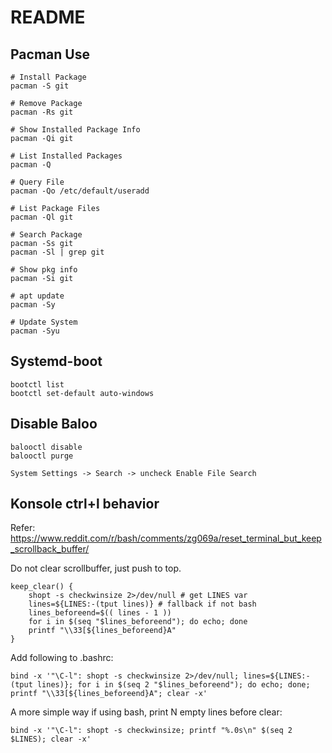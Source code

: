 # README

## Pacman Use

```
# Install Package
pacman -S git

# Remove Package
pacman -Rs git

# Show Installed Package Info
pacman -Qi git

# List Installed Packages
pacman -Q

# Query File
pacman -Qo /etc/default/useradd

# List Package Files
pacman -Ql git

# Search Package
pacman -Ss git
pacman -Sl | grep git

# Show pkg info
pacman -Si git

# apt update
pacman -Sy

# Update System
pacman -Syu
```

## Systemd-boot

```
bootctl list
bootctl set-default auto-windows
```

## Disable Baloo

```
balooctl disable
balooctl purge

System Settings -> Search -> uncheck Enable File Search
```

## Konsole ctrl+l behavior

Refer: https://www.reddit.com/r/bash/comments/zg069a/reset_terminal_but_keep_scrollback_buffer/

Do not clear scrollbuffer, just push to top.

```
keep_clear() {
    shopt -s checkwinsize 2>/dev/null # get LINES var
    lines=${LINES:-(tput lines)} # fallback if not bash
    lines_beforeend=$(( lines - 1 ))
    for i in $(seq "$lines_beforeend"); do echo; done
    printf "\\33[${lines_beforeend}A"
}
```

Add following to .bashrc:

```
bind -x '"\C-l": shopt -s checkwinsize 2>/dev/null; lines=${LINES:-(tput lines)}; for i in $(seq 2 "$lines_beforeend"); do echo; done; printf "\\33[${lines_beforeend}A"; clear -x'
```

A more simple way if using bash, print N empty lines before clear:

```
bind -x '"\C-l": shopt -s checkwinsize; printf "%.0s\n" $(seq 2 $LINES); clear -x'
```
